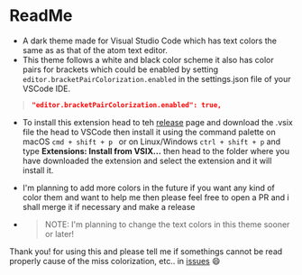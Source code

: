 # ReadMe

- A dark theme made for Visual Studio Code which has text colors the same as as that of the atom text editor.
- This theme follows a white and black color scheme it also has color pairs for brackets which could be enabled by setting ```editor.bracketPairColorization.enabled``` in the settings.json file of your VSCode IDE.
> ```json
> "editor.bracketPairColorization.enabled": true,
> ```

- To install this extension head to teh [release](https://github.com/Delta-Kiro/Dark-Mode-VSCode-theme/releases/latest) page and download the .vsix file the head to VSCode then install it using the command palette on macOS ```cmd + shift + p ``` or on Linux/Windows ```ctrl + shift + p``` and type **Extensions: Install from VSIX...** then head to the folder where you have downloaded the extension and select the extension and it will install it.

- I'm planning to add more colors in the future if you want any kind of color them and want to help me then please feel free to open a PR and i shall merge it if necessary and make a release 

- > NOTE: I'm planning to change the text colors in this theme sooner or later!

Thank you! for using this and please tell me if somethings cannot be read properly cause of the miss colorization, etc.. in [issues](https://github.com/Delta-Kiro/Dark-Mode-VSCode-theme/issues) :smile:
